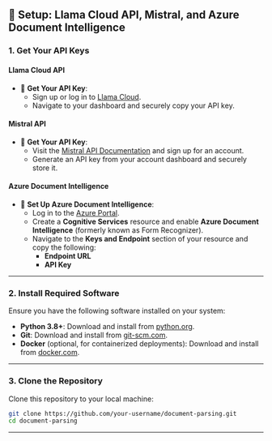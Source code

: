 ## 🔧 Setup: Llama Cloud API, Mistral, and Azure Document Intelligence

### 1. Get Your API Keys
#### Llama Cloud API
- 🔑 **Get Your API Key**:
  - Sign up or log in to [Llama Cloud](https://cloud.llamaindex.ai/login).
  - Navigate to your dashboard and securely copy your API key.

#### Mistral API
- 🔑 **Get Your API Key**:
  - Visit the [Mistral API Documentation](https://mistral.ai/) and sign up for an account.
  - Generate an API key from your account dashboard and securely store it.

#### Azure Document Intelligence
- 🔑 **Set Up Azure Document Intelligence**:
  - Log in to the [Azure Portal](https://portal.azure.com/).
  - Create a **Cognitive Services** resource and enable **Azure Document Intelligence** (formerly known as Form Recognizer).
  - Navigate to the **Keys and Endpoint** section of your resource and copy the following:
    - **Endpoint URL**
    - **API Key**

---

### 2. Install Required Software
Ensure you have the following software installed on your system:
- **Python 3.8+**: Download and install from [python.org](https://www.python.org/downloads/).
- **Git**: Download and install from [git-scm.com](https://git-scm.com/).
- **Docker** (optional, for containerized deployments): Download and install from [docker.com](https://www.docker.com/).

---

### 3. Clone the Repository
Clone this repository to your local machine:
```bash
git clone https://github.com/your-username/document-parsing.git
cd document-parsing
```

---